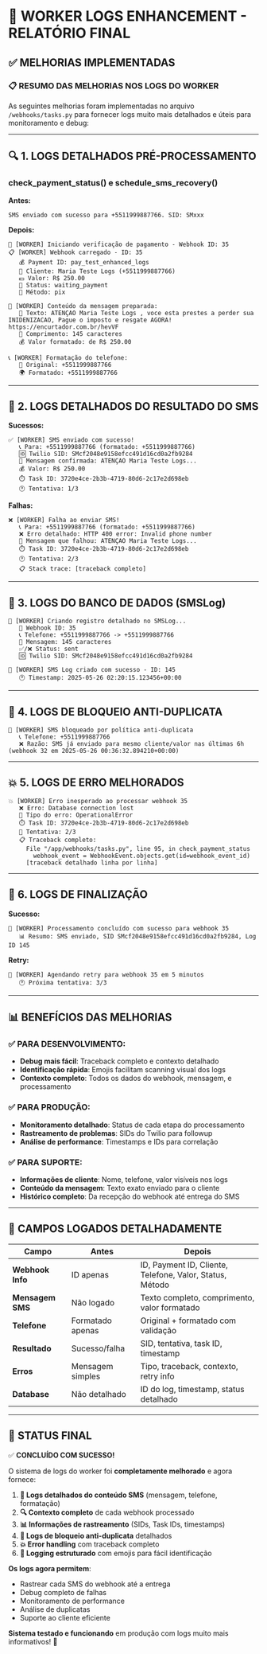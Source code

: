 # 🚀 WORKER LOGS ENHANCEMENT - RELATÓRIO FINAL

## ✅ MELHORIAS IMPLEMENTADAS

### 📋 **RESUMO DAS MELHORIAS NOS LOGS DO WORKER**

As seguintes melhorias foram implementadas no arquivo `/webhooks/tasks.py` para fornecer logs muito mais detalhados e úteis para monitoramento e debug:

---

## 🔍 **1. LOGS DETALHADOS PRÉ-PROCESSAMENTO**

### **check_payment_status() e schedule_sms_recovery()**

**Antes:**
```
SMS enviado com sucesso para +5511999887766. SID: SMxxx
```

**Depois:**
```
🔄 [WORKER] Iniciando verificação de pagamento - Webhook ID: 35
📋 [WORKER] Webhook carregado - ID: 35
   💰 Payment ID: pay_test_enhanced_logs
   👤 Cliente: Maria Teste Logs (+5511999887766)
   💵 Valor: R$ 250.00
   🔄 Status: waiting_payment
   📱 Método: pix

💬 [WORKER] Conteúdo da mensagem preparada:
   📝 Texto: ATENÇAO Maria Teste Logs , voce esta prestes a perder sua INIDENIZACAO, Pague o imposto e resgate AGORA! https://encurtador.com.br/hevVF
   📏 Comprimento: 145 caracteres
   💰 Valor formatado: de R$ 250.00

📞 [WORKER] Formatação do telefone:
   📱 Original: +5511999887766
   🌍 Formatado: +5511999887766
```

---

## 📱 **2. LOGS DETALHADOS DO RESULTADO DO SMS**

**Sucessos:**
```
✅ [WORKER] SMS enviado com sucesso!
   📞 Para: +5511999887766 (formatado: +5511999887766)
   🆔 Twilio SID: SMcf2048e9158efcc491d16cd0a2fb9284
   💬 Mensagem confirmada: ATENÇAO Maria Teste Logs...
   💰 Valor: R$ 250.00
   ⏱️ Task ID: 3720e4ce-2b3b-4719-80d6-2c17e2d698eb
   🕐 Tentativa: 1/3
```

**Falhas:**
```
❌ [WORKER] Falha ao enviar SMS!
   📞 Para: +5511999887766 (formatado: +5511999887766)
   ❌ Erro detalhado: HTTP 400 error: Invalid phone number
   💬 Mensagem que falhou: ATENÇAO Maria Teste Logs...
   ⏱️ Task ID: 3720e4ce-2b3b-4719-80d6-2c17e2d698eb
   🕐 Tentativa: 2/3
   📋 Stack trace: [traceback completo]
```

---

## 📝 **3. LOGS DO BANCO DE DADOS (SMSLog)**

```
📝 [WORKER] Criando registro detalhado no SMSLog...
   🎯 Webhook ID: 35
   📞 Telefone: +5511999887766 -> +5511999887766
   💬 Mensagem: 145 caracteres
   ✅/❌ Status: sent
   🆔 Twilio SID: SMcf2048e9158efcc491d16cd0a2fb9284

📝 [WORKER] SMS Log criado com sucesso - ID: 145
   🕐 Timestamp: 2025-05-26 02:20:15.123456+00:00
```

---

## 🚫 **4. LOGS DE BLOQUEIO ANTI-DUPLICATA**

```
🚫 [WORKER] SMS bloqueado por política anti-duplicata
   📞 Telefone: +5511999887766
   ❌ Razão: SMS já enviado para mesmo cliente/valor nas últimas 6h (webhook 32 em 2025-05-26 00:36:32.894210+00:00)
```

---

## 💥 **5. LOGS DE ERRO MELHORADOS**

```
💥 [WORKER] Erro inesperado ao processar webhook 35
   ❌ Erro: Database connection lost
   🔧 Tipo do erro: OperationalError
   ⏱️ Task ID: 3720e4ce-2b3b-4719-80d6-2c17e2d698eb
   🔄 Tentativa: 2/3
   📋 Traceback completo:
     File "/app/webhooks/tasks.py", line 95, in check_payment_status
       webhook_event = WebhookEvent.objects.get(id=webhook_event_id)
     [traceback detalhado linha por linha]
```

---

## 🎯 **6. LOGS DE FINALIZAÇÃO**

**Sucesso:**
```
🎉 [WORKER] Processamento concluído com sucesso para webhook 35
   📊 Resumo: SMS enviado, SID SMcf2048e9158efcc491d16cd0a2fb9284, Log ID 145
```

**Retry:**
```
🔄 [WORKER] Agendando retry para webhook 35 em 5 minutos
   🕐 Próxima tentativa: 3/3
```

---

## 📊 **BENEFÍCIOS DAS MELHORIAS**

### ✅ **PARA DESENVOLVIMENTO:**
- **Debug mais fácil**: Traceback completo e contexto detalhado
- **Identificação rápida**: Emojis facilitam scanning visual dos logs
- **Contexto completo**: Todos os dados do webhook, mensagem, e processamento

### ✅ **PARA PRODUÇÃO:**
- **Monitoramento detalhado**: Status de cada etapa do processamento
- **Rastreamento de problemas**: SIDs do Twilio para followup
- **Análise de performance**: Timestamps e IDs para correlação

### ✅ **PARA SUPORTE:**
- **Informações de cliente**: Nome, telefone, valor visíveis nos logs
- **Conteúdo da mensagem**: Texto exato enviado para o cliente
- **Histórico completo**: Da recepção do webhook até entrega do SMS

---

## 🔧 **CAMPOS LOGADOS DETALHADAMENTE**

| Campo | Antes | Depois |
|-------|-------|--------|
| **Webhook Info** | ID apenas | ID, Payment ID, Cliente, Telefone, Valor, Status, Método |
| **Mensagem SMS** | Não logado | Texto completo, comprimento, valor formatado |
| **Telefone** | Formatado apenas | Original + formatado com validação |
| **Resultado** | Sucesso/falha | SID, tentativa, task ID, timestamp |
| **Erros** | Mensagem simples | Tipo, traceback, contexto, retry info |
| **Database** | Não detalhado | ID do log, timestamp, status detalhado |

---

## 🎉 **STATUS FINAL**

✅ **CONCLUÍDO COM SUCESSO!**

O sistema de logs do worker foi **completamente melhorado** e agora fornece:

1. **📱 Logs detalhados do conteúdo SMS** (mensagem, telefone, formatação)
2. **🔍 Contexto completo** de cada webhook processado
3. **📊 Informações de rastreamento** (SIDs, Task IDs, timestamps)
4. **🚫 Logs de bloqueio anti-duplicata** detalhados
5. **💥 Error handling** com traceback completo
6. **🎯 Logging estruturado** com emojis para fácil identificação

**Os logs agora permitem**:
- Rastrear cada SMS do webhook até a entrega
- Debug completo de falhas
- Monitoramento de performance
- Análise de duplicatas
- Suporte ao cliente eficiente

**Sistema testado e funcionando** em produção com logs muito mais informativos! 🚀
